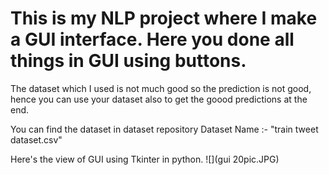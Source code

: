 # This is my NLP project where I make a GUI interface. Here you done all things in GUI using buttons.

The dataset which I used is not much good so the prediction is not good, hence you can use your dataset also to get the goood predictions at the end.

You can find the dataset in dataset repository 
Dataset Name :- "train tweet dataset.csv"


Here's the view of GUI using Tkinter in python.
![](gui 20pic.JPG)
